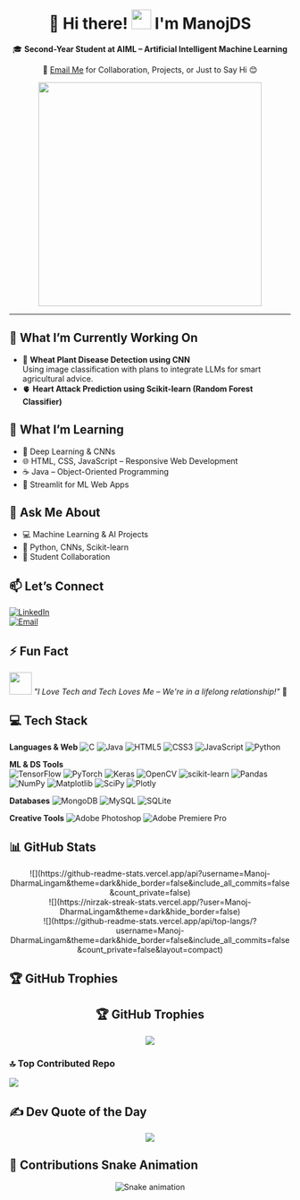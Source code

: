 <h1 align="center">💫 Hi there! <img src="https://media.giphy.com/media/hvRJCLFzcasrR4ia7z/giphy.gif" width="35"> I'm ManojDS</h1>

<p align="center">
🎓 <strong>Second-Year Student at AIML – Artificial Intelligent Machine Learning</strong><br/>
</p>

<p align="center">
📧 <a href="mailto:dsmanoj1543@gmail.com">Email Me</a> for Collaboration, Projects, or Just to Say Hi 😊
</p>


<p align="center">
  <img src="https://raw.githubusercontent.com/abhisheknaiidu/abhisheknaiidu/master/code.gif" width="400" />
</p>

---

## 🚀 What I’m Currently Working On
- 🌾 **Wheat Plant Disease Detection using CNN**  
   Using image classification with plans to integrate LLMs for smart agricultural advice.
- 🫀 **Heart Attack Prediction using Scikit-learn (Random Forest Classifier)**  

## 🌱 What I’m Learning
- 🧠 Deep Learning & CNNs  
- 🌐 HTML, CSS, JavaScript – Responsive Web Development  
- ☕ Java – Object-Oriented Programming  
- 🧪 Streamlit for ML Web Apps  

## 💬 Ask Me About
- 💻 Machine Learning & AI Projects  
- 🐍 Python, CNNs, Scikit-learn  
- 🤝 Student Collaboration

## 📫 Let’s Connect
[![LinkedIn](https://img.shields.io/badge/LinkedIn-%230077B5.svg?style=for-the-badge&logo=linkedin&logoColor=white)](https://www.linkedin.com/in/ds-manoj-a67418327/)  
[![Email](https://img.shields.io/badge/Gmail-D14836?style=for-the-badge&logo=gmail&logoColor=white)](mailto:dsmanoj1543@gmail.com)


## ⚡ Fun Fact  
<img src="https://media.giphy.com/media/xT1R9Wj1i7GsG0pLQI/giphy.gif" width="40"> _"I Love Tech and Tech Loves Me – We're in a lifelong relationship!"_ 💙

## 💻 Tech Stack

**Languages & Web**
![C](https://img.shields.io/badge/c-%2300599C.svg?style=for-the-badge&logo=c&logoColor=white)
![Java](https://img.shields.io/badge/java-%23ED8B00.svg?style=for-the-badge&logo=openjdk&logoColor=white)
![HTML5](https://img.shields.io/badge/html5-%23E34F26.svg?style=for-the-badge&logo=html5&logoColor=white)
![CSS3](https://img.shields.io/badge/css3-%231572B6.svg?style=for-the-badge&logo=css3&logoColor=white)
![JavaScript](https://img.shields.io/badge/javascript-%23323330.svg?style=for-the-badge&logo=javascript&logoColor=%23F7DF1E)
![Python](https://img.shields.io/badge/python-3670A0?style=for-the-badge&logo=python&logoColor=ffdd54)

**ML & DS Tools**  
![TensorFlow](https://img.shields.io/badge/TensorFlow-%23FF6F00.svg?style=for-the-badge&logo=TensorFlow&logoColor=white)
![PyTorch](https://img.shields.io/badge/PyTorch-%23EE4C2C.svg?style=for-the-badge&logo=PyTorch&logoColor=white)
![Keras](https://img.shields.io/badge/Keras-%23D00000.svg?style=for-the-badge&logo=Keras&logoColor=white)
![OpenCV](https://img.shields.io/badge/opencv-%23white.svg?style=for-the-badge&logo=opencv&logoColor=white)
![scikit-learn](https://img.shields.io/badge/scikit--learn-%23F7931E.svg?style=for-the-badge&logo=scikit-learn&logoColor=white)
![Pandas](https://img.shields.io/badge/pandas-%23150458.svg?style=for-the-badge&logo=pandas&logoColor=white)
![NumPy](https://img.shields.io/badge/numpy-%23013243.svg?style=for-the-badge&logo=numpy&logoColor=white)
![Matplotlib](https://img.shields.io/badge/Matplotlib-%23ffffff.svg?style=for-the-badge&logo=Matplotlib&logoColor=black)
![SciPy](https://img.shields.io/badge/SciPy-%230C55A5.svg?style=for-the-badge&logo=scipy&logoColor=white)
![Plotly](https://img.shields.io/badge/Plotly-%233F4F75.svg?style=for-the-badge&logo=plotly&logoColor=white)

**Databases**
![MongoDB](https://img.shields.io/badge/MongoDB-%234ea94b.svg?style=for-the-badge&logo=mongodb&logoColor=white)
![MySQL](https://img.shields.io/badge/mysql-4479A1.svg?style=for-the-badge&logo=mysql&logoColor=white)
![SQLite](https://img.shields.io/badge/sqlite-%2307405e.svg?style=for-the-badge&logo=sqlite&logoColor=white)

**Creative Tools**
![Adobe Photoshop](https://img.shields.io/badge/adobe%20photoshop-%2331A8FF.svg?style=for-the-badge&logo=adobe%20photoshop&logoColor=white)
![Adobe Premiere Pro](https://img.shields.io/badge/Adobe%20Premiere%20Pro-9999FF.svg?style=for-the-badge&logo=Adobe%20Premiere%20Pro&logoColor=white)

## 📊 GitHub Stats

<p align="center">
![](https://github-readme-stats.vercel.app/api?username=Manoj-DharmaLingam&theme=dark&hide_border=false&include_all_commits=false&count_private=false)<br/>
![](https://nirzak-streak-stats.vercel.app/?user=Manoj-DharmaLingam&theme=dark&hide_border=false)<br/>
![](https://github-readme-stats.vercel.app/api/top-langs/?username=Manoj-DharmaLingam&theme=dark&hide_border=false&include_all_commits=false&count_private=false&layout=compact)
</p>

## 🏆 GitHub Trophies



<div align="center">

## 🏆 GitHub Trophies
![](https://github-profile-trophy.vercel.app/?username=Manoj-DharmaLingam&theme=radical&no-frame=false&no-bg=true&margin-w=4)

</div>

### 🔝 Top Contributed Repo
![](https://github-contributor-stats.vercel.app/api?username=Manoj-DharmaLingam&limit=5&theme=dark&combine_all_yearly_contributions=true)


## ✍️ Dev Quote of the Day

<p align="center">
  <img src="https://quotes-github-readme.vercel.app/api?type=horizontal&theme=radical"/>
</p>

## 🐍 Contributions Snake Animation

<div align="center">
  <img src="https://profile-readme-generator.com/assets/snake.svg" alt="Snake animation" />
</div>
